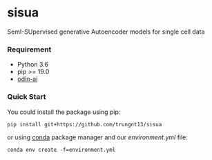 # sisua
SemI-SUpervised generative Autoencoder models for single cell data

### Requirement

* Python 3.6
* pip >= 19.0
* [odin-ai](https://github.com/imito/odin-ai)

### Quick Start

You could install the package using pip:

`pip install git+https://github.com/trungnt13/sisua`

or using [conda](https://conda.io/en/latest/miniconda.html) package manager and
our _environment.yml_ file:

`conda env create -f=environment.yml`